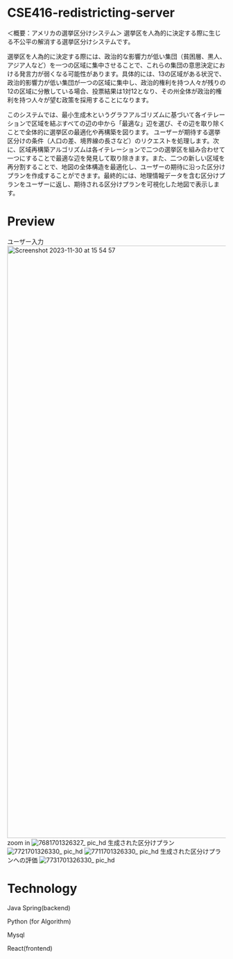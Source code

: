 # CSE416-redistricting-server
＜概要：アメリカの選挙区分けシステム＞
選挙区を人為的に決定する際に生じる不公平の解消する選挙区分けシステムです。

選挙区を人為的に決定する際には、政治的な影響力が低い集団（貧困層、黒人、アジア人など）を一つの区域に集中させることで、これらの集団の意思決定における発言力が弱くなる可能性があります。具体的には、13の区域がある状況で、政治的影響力が低い集団が一つの区域に集中し、政治的権利を持つ人々が残りの12の区域に分散している場合、投票結果は1対12となり、その州全体が政治的権利を持つ人々が望む政策を採用することになります。

このシステムでは、最小生成木というグラフアルゴリズムに基づいて各イテレーションで区域を結ぶすべての辺の中から「最適な」辺を選び、その辺を取り除くことで全体的に選挙区の最適化や再構築を図ります。
ユーザーが期待する選挙区分けの条件（人口の差、境界線の長さなど）のリクエストを処理します。次に、区域再構築アルゴリズムは各イテレーションで二つの選挙区を組み合わせて一つにすることで最適な辺を発見して取り除きます。また、二つの新しい区域を再分割することで、地図の全体構造を最適化し、ユーザーの期待に沿った区分けプランを作成することができます。最終的には、地理情報データを含む区分けプランをユーザーに返し、期待される区分けプランを可視化した地図で表示します。

# Preview
ユーザー入力
<img width="1363" alt="Screenshot 2023-11-30 at 15 54 57" src="https://github.com/hoyyul/CSE416-redistricting-server/assets/135314622/08126303-9d29-4ce9-8f75-76a84fce9641">
zoom in
![7681701326327_ pic_hd](https://github.com/hoyyul/CSE416-redistricting-server/assets/135314622/6aa85857-3870-4349-a3f8-5890a78fb546)
生成された区分けプラン
![7721701326330_ pic_hd](https://github.com/hoyyul/CSE416-redistricting-server/assets/135314622/9d83268b-a6ea-4542-9a8f-2378dfcd0bc9)
![7711701326330_ pic_hd](https://github.com/hoyyul/CSE416-redistricting-server/assets/135314622/dc3fc79e-5fab-48b9-ac7f-83d3427e5651)
生成された区分けプランへの評価
![7731701326330_ pic_hd](https://github.com/hoyyul/CSE416-redistricting-server/assets/135314622/1908ab20-9c1e-4427-a55b-4c2ca9d5e74e)

# Technology
Java Spring(backend)

Python (for Algorithm)

Mysql

React(frontend)

